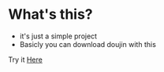 # What's this?
- it's just a simple project
- Basicly you can download doujin with this

Try it [Here](https://isla-doujin.herokuapp.com)


